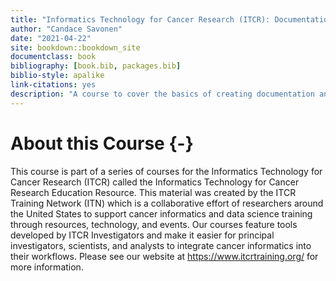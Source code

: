 ```yaml
--- 
title: "Informatics Technology for Cancer Research (ITCR): Documentation and Usability"
author: "Candace Savonen"
date: "2021-04-22"
site: bookdown::bookdown_site
documentclass: book
bibliography: [book.bib, packages.bib]
biblio-style: apalike
link-citations: yes
description: "A course to cover the basics of creating documentation and tutorials to maximize the usability of ITCR tools."
---
```





# About this Course {-}

This course is part of a series of courses for the Informatics Technology for Cancer Research (ITCR) called the Informatics Technology for Cancer Research Education Resource. 
This material was created by the ITCR Training Network (ITN)  which is a collaborative effort of researchers around the United States to support cancer informatics and data science training through resources, technology, and events. 
Our courses feature tools developed by ITCR Investigators and make it easier for principal investigators, scientists, and analysts to integrate cancer informatics into their workflows. Please see our website at https://www.itcrtraining.org/ for more information.

